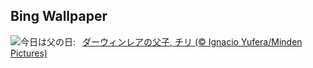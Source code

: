 ## Bing Wallpaper
![](https://www.bing.com/th?id=OHR.RheaDad_JA-JP7457572073_UHD.jpg&w=1000)今日は父の日:&nbsp;&ensp;[ダーウィンレアの父子, チリ (© Ignacio Yufera/Minden Pictures)](https://www.bing.com/th?id=OHR.RheaDad_JA-JP7457572073_UHD.jpg)
<br><br/>
